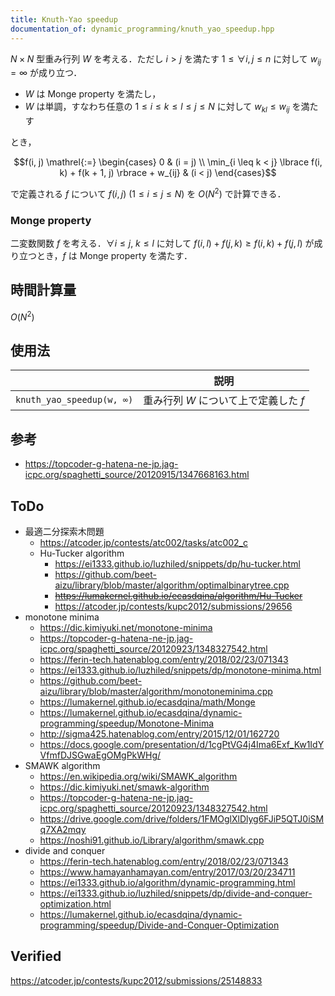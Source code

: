 ```yaml
---
title: Knuth-Yao speedup
documentation_of: dynamic_programming/knuth_yao_speedup.hpp
---
```


$N \times N$ 型重み行列 $W$ を考える．ただし $i > j$ を満たす $1 \leq \forall i, j \leq n$ に対して $w_{ij} = \infty$ が成り立つ．

- $W$ は Monge property を満たし，
- $W$ は単調，すなわち任意の $1 \leq i \leq k \leq l \leq j \leq N$ に対して $w_{kl} \leq w_{ij}$ を満たす

とき，

$$f(i, j) \mathrel{:=} \begin{cases} 0 & (i = j) \\ \min_{i \leq k < j} \lbrace f(i, k) + f(k + 1, j) \rbrace + w_{ij} & (i < j) \end{cases}$$

で定義される $f$ について $f(i, j) \ (1 \leq i \leq j \leq N)$ を $O(N^2)$ で計算できる．


### Monge property

二変数関数 $f$ を考える．$\forall i \leq j,\ k \leq l$ に対して $f(i, l) + f(j, k) \geq f(i, k) + f(j, l)$ が成り立つとき，$f$ は Monge property を満たす．


## 時間計算量

$O(N^2)$


## 使用法

||説明|
|:--:|:--:|
|`knuth_yao_speedup(w, ∞)`|重み行列 $W$ について上で定義した $f$|


## 参考

- https://topcoder-g-hatena-ne-jp.jag-icpc.org/spaghetti_source/20120915/1347668163.html


## ToDo

- 最適二分探索木問題
  - https://atcoder.jp/contests/atc002/tasks/atc002_c
  - Hu-Tucker algorithm
    - https://ei1333.github.io/luzhiled/snippets/dp/hu-tucker.html
    - https://github.com/beet-aizu/library/blob/master/algorithm/optimalbinarytree.cpp
    - ~~https://lumakernel.github.io/ecasdqina/algorithm/Hu-Tucker~~
    - https://atcoder.jp/contests/kupc2012/submissions/29656
- monotone minima
  - https://dic.kimiyuki.net/monotone-minima
  - https://topcoder-g-hatena-ne-jp.jag-icpc.org/spaghetti_source/20120923/1348327542.html
  - https://ferin-tech.hatenablog.com/entry/2018/02/23/071343
  - https://ei1333.github.io/luzhiled/snippets/dp/monotone-minima.html
  - https://github.com/beet-aizu/library/blob/master/algorithm/monotoneminima.cpp
  - https://lumakernel.github.io/ecasdqina/math/Monge
  - https://lumakernel.github.io/ecasdqina/dynamic-programming/speedup/Monotone-Minima
  - http://sigma425.hatenablog.com/entry/2015/12/01/162720
  - https://docs.google.com/presentation/d/1cgPtVG4j4Ima6Exf_Kw1IdYVfmfDJSGwaEgOMgPkWHg/
- SMAWK algorithm
  - https://en.wikipedia.org/wiki/SMAWK_algorithm
  - https://dic.kimiyuki.net/smawk-algorithm
  - https://topcoder-g-hatena-ne-jp.jag-icpc.org/spaghetti_source/20120923/1348327542.html
  - https://drive.google.com/drive/folders/1FMOglXlDlyg6FJiP5QTJ0iSMq7XA2mqy
  - https://noshi91.github.io/Library/algorithm/smawk.cpp
- divide and conquer
  - https://ferin-tech.hatenablog.com/entry/2018/02/23/071343
  - https://www.hamayanhamayan.com/entry/2017/03/20/234711
  - https://ei1333.github.io/algorithm/dynamic-programming.html
  - https://ei1333.github.io/luzhiled/snippets/dp/divide-and-conquer-optimization.html
  - https://lumakernel.github.io/ecasdqina/dynamic-programming/speedup/Divide-and-Conquer-Optimization


## Verified

https://atcoder.jp/contests/kupc2012/submissions/25148833
